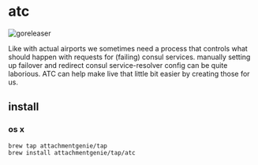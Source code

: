 # atc

![goreleaser](https://github.com/attachmentgenie/atc/actions/workflows/publish.yml/badge.svg)

Like with actual airports we sometimes need a process that controls what should happen with requests for (failing) consul services.
manually setting up failover and redirect consul service-resolver config can be quite laborious. ATC can help make live that little bit easier by creating those for us.

## install

### os x

    brew tap attachmentgenie/tap
    brew install attachmentgenie/tap/atc
